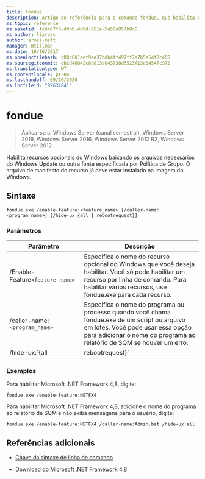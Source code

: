 ```yaml
---
title: fondue
description: Artigo de referência para o comando fondue, que habilita os recursos opcionais do Windows baixando os arquivos necessários do Windows Update ou outra fonte especificada por Política de Grupo.
ms.topic: reference
ms.assetid: fc4467f6-ddbb-4d6d-b51e-5a50a957b8c0
ms.author: lizross
author: eross-msft
manager: mtillman
ms.date: 10/16/2017
ms.openlocfilehash: c80c6b1aef9ea37bdb4ff497ff7a7b5e54f8c468
ms.sourcegitcommit: db2d46842c68813d043738d6523f13d8454fc972
ms.translationtype: MT
ms.contentlocale: pt-BR
ms.lasthandoff: 09/10/2020
ms.locfileid: "89634841"
---
```

# <a name="fondue"></a>fondue

> Aplica-se a: Windows Server (canal semestral), Windows Server 2019, Windows Server 2016, Windows Server 2012 R2, Windows Server 2012

Habilita recursos opcionais do Windows baixando os arquivos necessários do Windows Update ou outra fonte especificada por Política de Grupo. O arquivo de manifesto do recurso já deve estar instalado na imagem do Windows.

## <a name="syntax"></a>Sintaxe

```
fondue.exe /enable-feature:<feature_name> [/caller-name:<program_name>] [/hide-ux:{all | rebootrequest}]
```

### <a name="parameters"></a>Parâmetros

| Parâmetro | Descrição |
| --------- | ----------- |
| /Enable-Feature`<feature_name>` | Especifica o nome do recurso opcional do Windows que você deseja habilitar. Você só pode habilitar um recurso por linha de comando. Para habilitar vários recursos, use fondue.exe para cada recurso. |
| /caller-name:`<program_name>` | Especifica o nome do programa ou processo quando você chama fondue.exe de um script ou arquivo em lotes. Você pode usar essa opção para adicionar o nome do programa ao relatório de SQM se houver um erro. |
| /hide-ux:`{all | rebootrequest}` | Use **tudo** para ocultar todas as mensagens para o usuário, incluindo as solicitações de progresso e permissão para acessar Windows Update. Se a permissão for necessária, a operação falhará.<p>Use **rebootrequest** para ocultar apenas as mensagens do usuário solicitando permissão para reinicializar o computador. Use esta opção se você tiver um script que controla solicitações de reinicialização. |

### <a name="examples"></a>Exemplos

Para habilitar Microsoft .NET Framework 4,8, digite:

```
fondue.exe /enable-feature:NETFX4
```

Para habilitar Microsoft .NET Framework 4,8, adicione o nome do programa ao relatório de SQM e não exiba mensagens para o usuário, digite:

```
fondue.exe /enable-feature:NETFX4 /caller-name:Admin.bat /hide-ux:all
```

## <a name="additional-references"></a>Referências adicionais

- [Chave da sintaxe de linha de comando](command-line-syntax-key.md)

- [Download do Microsoft .NET Framework 4,8](https://dotnet.microsoft.com/download/dotnet-framework/net48)
